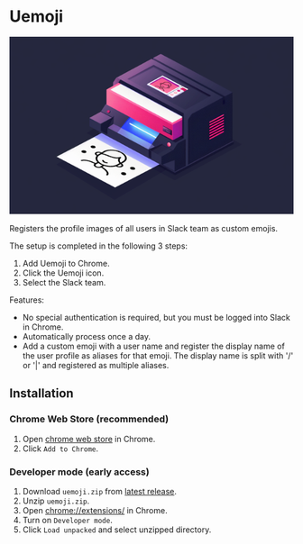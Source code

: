 # Uemoji

<p align="center">
  <img src="./packages/misc/src/uemoji.png" />
</p>

Registers the profile images of all users in Slack team as custom emojis.

The setup is completed in the following 3 steps:

1. Add Uemoji to Chrome.
2. Click the Uemoji icon.
3. Select the Slack team.

Features:

- No special authentication is required, but you must be logged into Slack in Chrome.
- Automatically process once a day.
- Add a custom emoji with a user name and register the display name of the user profile as aliases for that emoji. The display name is split with '/' or '|' and registered as multiple aliases.

## Installation

### Chrome Web Store (recommended)

1. Open [chrome web store](https://chrome.google.com/webstore/detail/uemoji/) in Chrome.
1. Click `Add to Chrome`.

### Developer mode (early access)

1. Download `uemoji.zip` from [latest release](https://github.com/minodisk/uemoji/releases/latest).
1. Unzip `uemoji.zip`.
1. Open [chrome://extensions/](chrome://extensions/) in Chrome.
1. Turn on `Developer mode`.
1. Click `Load unpacked` and select unzipped directory.
